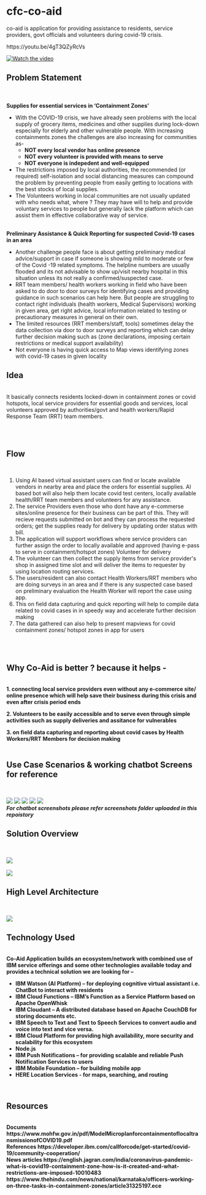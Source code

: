 # cfc-co-aid
co-aid is application for providing assistance to residents, service providers, govt officials and volunteers during covid-19 crisis. 
<p>
  <div>https://youtu.be/4gT3QZyRcVs</div>
  <p><a href="https://youtu.be/4gT3QZyRcVs" rel="nofollow"><img src="co_aid_youtube_video_icon.PNG" alt="Watch the video" style="max-width:100%;"></a></p>
</p>
<p>
<b><h2>Problem Statement</h2></b> <br>
<br>
<b>Supplies for essential services in ‘Containment Zones’</b>
<br><ul>
<li>With the COVID-19 crisis, we have already seen problems with the local supply of grocery items, medicines and other supplies during lock-down especially for elderly and other vulnerable people.
With increasing containments zones the challenges are also increasing for communities as-
<ul>
<li><b>NOT every local vendor has online presence</b></li>
<li><b>NOT every volunteer is provided with means to serve</b> </li>
<li><b>NOT everyone is indepedent and well-equipped</b></li>
</ul>
</li>

<li>The restrictions imposed by local authorities, the recommended (or required) self-isolation and social distancing measures can compound the problem by preventing people from easily getting to locations with the best stocks of local supplies.</li>

<li>The Volunteers working in local communities are not usually updated with who needs what, where ? They may have will to help and provide voluntary services to people but generally lack the platform which can assist them in effective collaborative way of service.</li>
</ul>
<br>
<b>Preliminary Assistance & Quick Reporting for suspected Covid-19 cases in an area</b>
<br><ul>
<li>Another challenge people face is about getting preliminary medical advice/support in case if someone is showing mild to moderate or few of the Covid -19 related symptoms. The helpline numbers are usually flooded and its not advisable to show up/visit nearby hospital in this situation unless its not really a confirmed/suspected case.</li>

<li>RRT team members/ health workers working in field who have been asked to do door to door surveys for identifying cases and providing guidance in such scenarios can help here. But people are struggling to contact right individuals (health workers, Medical Supervisors) working in given area, get right advice, local information related to testing or precautionary measures in general on their own.</li>

<li>The limited resources (RRT members/staff, tools) sometimes delay the data collection via door to door surveys and reporting which can delay further decision making such as (zone declarations, imposing certain restrictions or medical support availability)</li>

<li>Not everyone is having quick access to Map views identifying zones with covid-19 cases in given locality</li>
</ul>

</p>
<p>
<b><h2>Idea</h2></b><br> 
It basically connects residents locked-down in containment zones or covid hotspots, local service providers for essential goods and services, local volunteers approved by authorities/govt and health workers/Rapid Response Team (RRT) team members.


<br><br>
<b><h2>Flow</h2></b><br>

1. Using AI based virtual assistant users can find or locate available vendors in nearby area and place the orders for essential supplies. AI based bot will also help them locate covid test centers, locally available health/RRT team members and volunteers for any assistance.
2. The service Providers even those who dont have any e-commerse sites/online presence for their business can be part of this. They will recieve requests submitted on bot and they can process the requested orders; get the supplies ready for delivery by updating order status with bill.
3. The application will support workflows where service providers can further assign the order to locally available and approved (having e-pass to serve in containment/hotspot zones) Volunteer for delivery 
4. The volunteer can then collect the supply items from service provider's shop in assigned time slot and will deliver the items to requester by using location routing services.
5. The users/resident can also contact Health Workers/RRT members who are doing surveys in an area and if there is any suspected case based on preliminary evaluation the Health Worker will report the case using app.
6. This on field data capturing and quick reporting will help to compile data related to covid cases in in speedy way and accelerate further decision making
7. The data gathered can also help to present mapviews for covid containment zones/ hotspot zones in app for users

<br><br>
<b><h2>Why Co-Aid is better ? because it helps - </h2></b> 
<br>
<b>1. connecting local service providers even without any e-commerce site/ online presence which will help save their business during this crisis and even after crisis period ends</b>

<b>2. Volunteers to be easily accessible and to serve even through simple activities such as supply deliveries and assitance for vulnerables</b>

<b>3. on field data capturing and reporting about covid cases by Health Workers/RRT Members for decision making</b>
<br>
<br>
<p>
<b><h2>Use Case Scenarios & working chatbot Screens for reference</h2></b><br></p>
<img src="/key_use_cases/chatbot.png">
<img src="/key_use_cases/bot_service_order.png">
<img src="/key_use_cases/service_provider_receives_order.png">
<img src="/key_use_cases/volunteer_1.png">
<img src="/key_use_cases/covid_case_identification_report.png">
<br>
<i><b> For chatbot screenshots please refer screenshots folder uploaded in this repoistory<b></i>


<br>

<p>
<b><h2>Solution Overview</h2></b><br></p>
<img src="/co_aid_solution_overview.png">  
<br>
<br>
<img src="/co_aid_solution_approach.png">  


<p>
<b><h2>High Level Architecture</h2></b><br></p>
<img src="/co_aid_high_level_architecture.png">


<br>
<b><h2>Technology Used</h2></b> 
<br>
Co-Aid Application builds an ecosystem/network with combined use of IBM service offerings and some other technologies available today and provides a technical solution we are looking for –
<ul>
<li>IBM Watson (AI Platform) – for deploying cognitive virtual assistant i.e. ChatBot to interact with residents</li>
<li>IBM Cloud Functions – IBM’s Function as a Service Platform based on Apache OpenWhisk</li>
<li>IBM Cloudant – A distributed database based on Apache CouchDB for storing documents etc.</li>
<li>IBM Speech to Text and Text to Speech Services to convert audio and voice into text and vice versa.</li>
<li>IBM Cloud Platform for providing high availability, more security and scalability for this ecosystem</li>
<li>Node.js</li>
<li>IBM Push Notifications – for providing scalable and reliable Push Notification Services to users</li>
<li>IBM Mobile Foundation – for building mobile app</li>
<li>HERE Location Services -  for maps, searching, and routing</li>
</ul>
</p>
<br>
<h2>Resources</h2><br>
<b>Documents</b>
https://www.mohfw.gov.in/pdf/ModelMicroplanforcontainmentoflocaltransmissionofCOVID19.pdf
<br>
<b>References</b>
https://developer.ibm.com/callforcode/get-started/covid-19/community-cooperation/
<br>
<b>News articles</b>
https://english.jagran.com/india/coronavirus-pandemic-what-is-covid19-containment-zone-how-is-it-created-and-what-restrictions-are-imposed-10010483
https://www.thehindu.com/news/national/karnataka/officers-working-on-three-tasks-in-containment-zones/article31325197.ece




